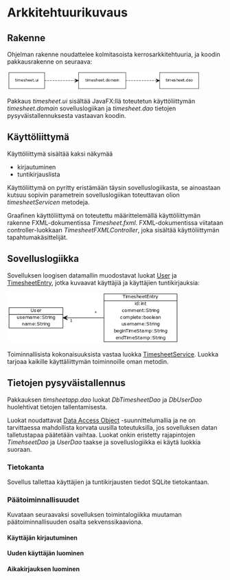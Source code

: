 # Arkkitehtuurikuvaus

## Rakenne

Ohjelman rakenne noudattelee kolmitasoista kerrosarkkitehtuuria, ja koodin pakkausrakenne on seuraava:

<img src="https://github.com/jaapro-git/ot-harjoitustyo/blob/master/dokumentaatio/timesheet_pakkauskaavio.png" width="450">

Pakkaus _timesheet.ui_ sisältää JavaFX:llä toteutetun käyttöliittymän _timesheet.domain_ sovelluslogiikan ja _timesheet.dao_ tietojen pysyväistallennuksesta vastaavan koodin.

## Käyttöliittymä

Käyttöliittymä sisältää kaksi näkymää
- kirjautuminen
- tuntikirjauslista

Käyttöliittymä on pyritty eristämään täysin sovelluslogiikasta, se ainoastaan kutsuu sopivin parametrein sovelluslogiikan toteuttavan olion _timesheetServicen_ metodeja.

Graafinen käyttöliittymä on toteutettu määrittelemällä käyttöliittymän rakenne FXML-dokumentissa _Timesheet.fxml_. FXML-dokumentissa viitataan controller-luokkaan _TimesheetFXMLController_, joka sisältää käyttöliittymän tapahtumakäsittelijät.

## Sovelluslogiikka

Sovelluksen loogisen datamallin muodostavat luokat [User](https://github.com/jaapro-git/ot-harjoitustyo/blob/master/Timesheet/src/main/java/timesheet/domain/User.java) ja [TimesheetEntry](https://github.com/jaapro-git/ot-harjoitustyo/blob/master/Timesheet/src/main/java/timesheet/domain/TimesheetEntry.java), jotka kuvaavat käyttäjiä ja käyttäjien tuntikirjauksia:

<img src="https://github.com/jaapro-git/ot-harjoitustyo/blob/master/dokumentaatio/timesheet_luokkakaavio.png" width="400">

Toiminnallisista kokonaisuuksista vastaa luokka [TimesheetService](https://github.com/jaapro-git/ot-harjoitustyo/blob/master/Timesheet/src/main/java/timesheet/domain/TimesheetService.java). Luokka tarjoaa kaikille käyttäliittymän toiminnoille oman metodin.

<!--TimesheetServicen ja ohjelman muiden osien suhdetta kuvaava luokka/pakkauskaavio:

<img src="https://raw.githubusercontent.com/mluukkai/OtmTodoApp/master/dokumentaatio/kuvat/a-3c.png" width="450"> -->

## Tietojen pysyväistallennus

Pakkauksen _timsheetapp.dao_ luokat _DbTimesheetDao_ ja _DbUserDao_ huolehtivat tietojen tallentamisesta.

Luokat noudattavat [Data Access Object](https://en.wikipedia.org/wiki/Data_access_object) -suunnittelumallia ja ne on tarvittaessa mahdollista korvata uusilla toteutuksilla, jos sovelluksen datan talletustapaa päätetään vaihtaa. Luokat onkin eristetty rajapintojen _TimehseetDao_ ja _UserDao_ taakse ja sovelluslogiikka ei käytä luokkia suoraan.

### Tietokanta

Sovellus tallettaa käyttäjien ja tuntikirjausten tiedot SQLite tietokantaan.

### Päätoiminnallisuudet

Kuvataan seuraavaksi sovelluksen toimintalogiikka muutaman päätoiminnallisuuden osalta sekvenssikaaviona.

#### Käyttäjän kirjautuminen

<!-- Kun kirjautumisnäkymässä on syötekenttään kirjoitettu käyttäjätunnus ja klikataan _btnLogin_ etenee sovelluksen kontrolli seuraavasti:

<img src="https://raw.githubusercontent.com/mluukkai/OtmTodoApp/master/dokumentaatio/kuvat/a-4b.png" width="750"> -->

#### Uuden käyttäjän luominen

<!-- Jos annettua käyttäjätunnusta ei ole vielä olemassa, sovellus kysyy halutaanko käyttäjä luoda. Sen lisäksi sovellus pyytää käyttäjätunnusta vastaavan nimen.

<img src="https://raw.githubusercontent.com/mluukkai/OtmTodoApp/master/dokumentaatio/kuvat/a-5.png" width="750"> -->

#### Aikakirjauksen luominen

<!-- Kirjautumisen jälkeen käyttäjä voi aloittaa uuden tuntikirjauksen luomisen antamalla kommentin ja painamalla _btnStart_ -nappia.

<img src="https://raw.githubusercontent.com/mluukkai/OtmTodoApp/master/dokumentaatio/kuvat/a-6.png" width="750"> -->

<!-- ## Ohjelman rakenteeseen jääneet heikkoudet -->

